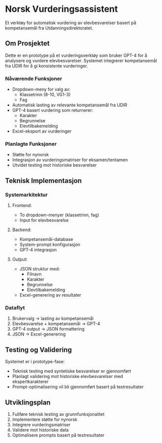 # Norsk Vurderingsassistent

Et verktøy for automatisk vurdering av elevbesvarelser basert på kompetansemål fra Utdanningsdirektoratet.

## Om Prosjektet

Dette er en prototype på et vurderingsverktøy som bruker GPT-4 for å analysere og vurdere elevbesvarelser. Systemet integrerer kompetansemål fra UDIR for å gi konsistente vurderinger.

### Nåværende Funksjoner

- Dropdown-meny for valg av:
  - Klassetrinn (8-10, VG1-3)
  - Fag
- Automatisk lasting av relevante kompetansemål fra UDIR
- GPT-4 basert vurdering som returnerer:
  - Karakter
  - Begrunnelse
  - Elevtilbakemelding
- Excel-eksport av vurderinger

### Planlagte Funksjoner

- Støtte for nynorsk
- Integrasjon av vurderingsmatriser for eksamen/tentamen
- Utvidet testing mot historiske besvarelser

## Teknisk Implementasjon

### Systemarkitektur

1. Frontend:
   - To dropdown-menyer (klassetrinn, fag)
   - Input for elevbesvarelse

2. Backend:
   - Kompetansemål-database
   - System-prompt konfigurasjon
   - GPT-4 integrasjon

3. Output:
   - JSON struktur med:
     - Filnavn
     - Karakter
     - Begrunnelse
     - Elevtilbakemelding
   - Excel-generering av resultater

### Dataflyt

1. Brukervalg → lasting av kompetansemål
2. Elevbesvarelse + kompetansemål → GPT-4
3. GPT-4 output → JSON formattering
4. JSON → Excel-generering

## Testing og Validering

Systemet er i prototype-fase:
- Teknisk testing med syntetiske besvarelser er gjennomført
- Planlagt validering mot historiske elevbesvarelser med ekspertkarakterer
- Prompt-optimalisering vil bli gjennomført basert på testresultater

## Utviklingsplan

1. Fullføre teknisk testing av grunnfunksjonalitet
2. Implementere støtte for nynorsk
3. Integrere vurderingsmatriser
4. Validere mot historiske data
5. Optimalisere prompts basert på testresultater
